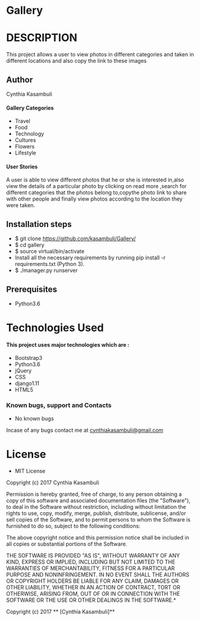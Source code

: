 # Gallery

# DESCRIPTION

This project allows a user to view photos in different categories and taken in different locations and also copy the link to these images

## Author

Cynthia Kasambuli

#### Gallery Categories
* Travel
* Food
* Technology
* Cultures
* Flowers
* Lifestyle


#### User Stories

A user is able to view different photos that he or she is interested in,also view the details of a particular photo by clicking on read more ,search for different categories that the photos belong to,copythe photo link to share with other people and finally view photos according to the location they were taken.



## Installation steps
* $ git clone https://github.com/kasambuli/Gallery/
* $ cd gallery
* $ source virtual/bin/activate
* Install all the necessary requirements by running pip install -r requirements.txt (Python 3).
* $ ./manager.py runserver

## Prerequisites
* Python3.6

# Technologies Used

#### This project uses major technologies which are :

* Bootstrap3
* Python3.6
* jQuery
* CSS
* django1.11
* HTML5

### Known bugs, support and Contacts

- No known bugs

Incase of any bugs contact me at cynthiakasambuli@gmail.com

# License

* MIT License

Copyright (c) 2017 Cynthia Kasambuli



Permission is hereby granted, free of charge, to any person obtaining a copy
of this software and associated documentation files (the "Software"), to deal
in the Software without restriction, including without limitation the rights
to use, copy, modify, merge, publish, distribute, sublicense, and/or sell
copies of the Software, and to permit persons to whom the Software is
furnished to do so, subject to the following conditions:

The above copyright notice and this permission notice shall be included in all
copies or substantial portions of the Software.

THE SOFTWARE IS PROVIDED "AS IS", WITHOUT WARRANTY OF ANY KIND, EXPRESS OR
IMPLIED, INCLUDING BUT NOT LIMITED TO THE WARRANTIES OF MERCHANTABILITY,
FITNESS FOR A PARTICULAR PURPOSE AND NONINFRINGEMENT. IN NO EVENT SHALL THE
AUTHORS OR COPYRIGHT HOLDERS BE LIABLE FOR ANY CLAIM, DAMAGES OR OTHER
LIABILITY, WHETHER IN AN ACTION OF CONTRACT, TORT OR OTHERWISE, ARISING FROM,
OUT OF OR IN CONNECTION WITH THE SOFTWARE OR THE USE OR OTHER DEALINGS IN THE
SOFTWARE.*

Copyright (c) 2017 ** [Cynthia Kasambuli]**